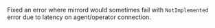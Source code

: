 Fixed an error where mirrord would sometimes fail with `NotImplemented` error due to latency on agent/operator connection.
